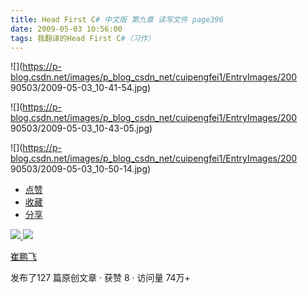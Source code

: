 ```yaml
---
title: Head First C# 中文版 第九章 读写文件 page396
date: 2009-05-03 10:56:00
tags: 我翻译的Head First C#（习作）
---
```

![](https://p-blog.csdn.net/images/p_blog_csdn_net/cuipengfei1/EntryImages/200
90503/2009-05-03_10-41-54.jpg)

![](https://p-blog.csdn.net/images/p_blog_csdn_net/cuipengfei1/EntryImages/200
90503/2009-05-03_10-43-05.jpg)

![](https://p-blog.csdn.net/images/p_blog_csdn_net/cuipengfei1/EntryImages/200
90503/2009-05-03_10-50-14.jpg)

  * [ 点赞  ](javascript:;)
  * [ 收藏  ](javascript:;)
  * [ 分享 ](javascript:;)

[ ![](https://profile.csdnimg.cn/5/2/5/3_cuipengfei1)
![](https://g.csdnimg.cn/static/user-reg-year/1x/11.png)
](https://blog.csdn.net/cuipengfei1)

[ 崔鹏飞 ](https://blog.csdn.net/cuipengfei1)

发布了127 篇原创文章  ·  获赞 8  ·  访问量 74万+

